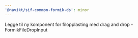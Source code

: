 ```yaml
---
'@navikt/sif-common-formik-ds': minor
---
```


Legge til ny komponent for filopplasting med drag and drop - FormikFileDropInput
